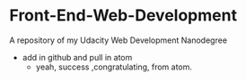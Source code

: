 # Front-End-Web-Development
A repository of my Udacity Web Development Nanodegree
- add in github and pull in atom
  - yeah, success ,congratulating, from atom.
